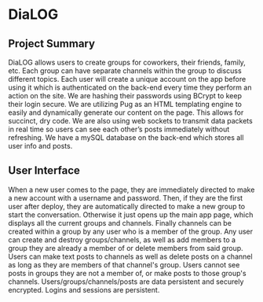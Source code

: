   <h1> DiaLOG </h1>
  
  <h2> Project Summary </h2>
  
  DiaLOG allows users to create groups for coworkers, their friends, family, etc.  Each group can have separate channels within the group to discuss different topics. Each user will create a unique account on the app before using it which is authenticated on the back-end every time they perform an action on the site. We are hashing their passwords using BCrypt to keep their login secure.  We are utilizing Pug as an HTML templating engine to easily and dynamically generate our content on the page.  This allows for succinct, dry code.  We are also using web sockets to transmit data packets in real time so users can see each other’s posts immediately without refreshing. We have a mySQL database on the back-end which stores all user info and posts.
  
<h2> User Interface </h2>

  When a new user comes to the page, they are immediately directed to make a new account with a username and password. Then, if they are the first user after deploy, they are automatically directed to make a new group to start the conversation. Otherwise it just opens up the main app page, which displays all the current groups and channels. Finally channels can be created within a group by any user who is a member of the group. Any user can create and destroy groups/channels, as well as add members to a group they are already a member of or delete members from said group.  Users can make text posts to channels as well as delete posts on a channel as long as they are members of that channel's group. Users cannot see posts in groups they are not a member of, or make posts to those group's channels. Users/groups/channels/posts are data persistent and securely encrypted. Logins and sessions are persistent.
